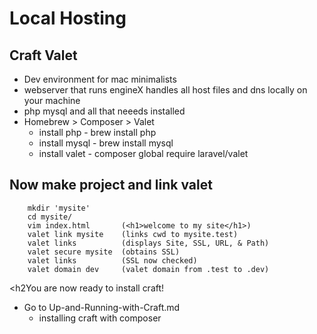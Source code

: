 <h1>Local Hosting</h1>

<h2>Craft Valet</h2>

- Dev environment for mac minimalists
- webserver that runs engineX handles all host files and dns locally on your machine
- php mysql and all that neeeds installed
- Homebrew > Composer > Valet
  - install php - brew install php
  - install mysql - brew install mysql
  - install valet - composer global require laravel/valet

<h2>Now make project and link valet</h2>

~~~
    mkdir 'mysite'
    cd mysite/
    vim index.html       (<h1>welcome to my site</h1>)
    valet link mysite    (links cwd to mysite.test)
    valet links          (displays Site, SSL, URL, & Path)
    valet secure mysite  (obtains SSL)
    valet links          (SSL now checked)
    valet domain dev     (valet domain from .test to .dev)
~~~

<h2You are now ready to install craft!</h2>
 - Go to Up-and-Running-with-Craft.md   
   - installing craft with composer

